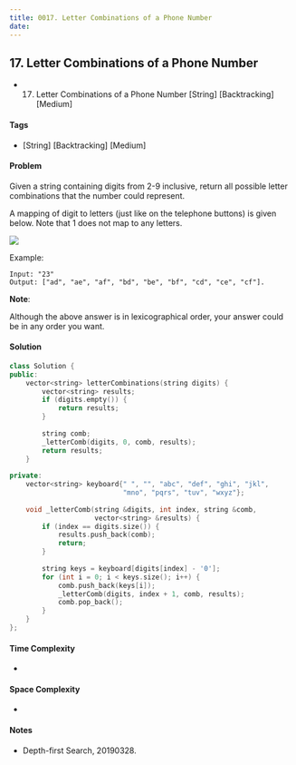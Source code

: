 ```yaml
---
title: 0017. Letter Combinations of a Phone Number
date: 
---
```


## 17. Letter Combinations of a Phone Number
- 17. Letter Combinations of a Phone Number [String] [Backtracking] [Medium]

#### Tags
- [String] [Backtracking] [Medium]

#### Problem
Given a string containing digits from 2-9 inclusive, return all possible letter combinations that the number could represent.

A mapping of digit to letters (just like on the telephone buttons) is given below. Note that 1 does not map to any letters.

![](http://upload.wikimedia.org/wikipedia/commons/thumb/7/73/Telephone-keypad2.svg/200px-Telephone-keypad2.svg.png)

Example:

    Input: "23"
    Output: ["ad", "ae", "af", "bd", "be", "bf", "cd", "ce", "cf"].

**Note**:

Although the above answer is in lexicographical order, your answer could be in any order you want.

#### Solution
``` C++
class Solution {
public:
    vector<string> letterCombinations(string digits) {
        vector<string> results;
        if (digits.empty()) {
            return results;
        }
        
        string comb;
        _letterComb(digits, 0, comb, results);
        return results;
    }
    
private:
    vector<string> keyboard{" ", "", "abc", "def", "ghi", "jkl", 
                            "mno", "pqrs", "tuv", "wxyz"};
    
    void _letterComb(string &digits, int index, string &comb, 
                     vector<string> &results) {
        if (index == digits.size()) {
            results.push_back(comb);
            return;
        }
        
        string keys = keyboard[digits[index] - '0'];
        for (int i = 0; i < keys.size(); i++) {
            comb.push_back(keys[i]);
            _letterComb(digits, index + 1, comb, results);
            comb.pop_back();
        }
    }
};
```

#### Time Complexity
- 

#### Space Complexity
- 

#### Notes
- Depth-first Search, 20190328.
